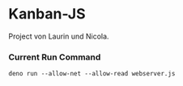 # Kanban-JS
Project von Laurin und Nicola.

### Current Run Command
`deno run --allow-net --allow-read webserver.js`
